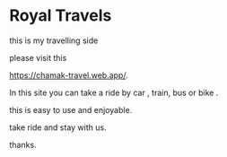 
# Royal Travels 

this is my travelling side

please visit this 

 https://chamak-travel.web.app/. 

 In this site you can take a ride by car , train, bus or bike .

 this is easy to use and enjoyable.

 take ride and stay with us.

 thanks.
